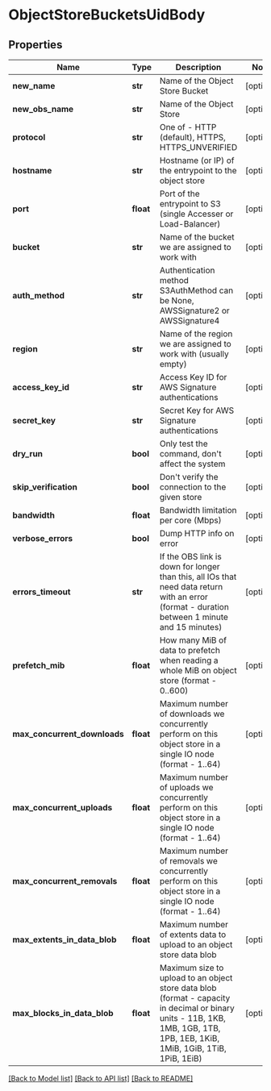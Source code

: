# ObjectStoreBucketsUidBody

## Properties
Name | Type | Description | Notes
------------ | ------------- | ------------- | -------------
**new_name** | **str** | Name of the Object Store Bucket | [optional] 
**new_obs_name** | **str** | Name of the Object Store | [optional] 
**protocol** | **str** | One of - HTTP (default), HTTPS, HTTPS_UNVERIFIED | [optional] 
**hostname** | **str** | Hostname (or IP) of the entrypoint to the object store | [optional] 
**port** | **float** | Port of the entrypoint to S3 (single Accesser or Load-Balancer) | [optional] 
**bucket** | **str** | Name of the bucket we are assigned to work with | [optional] 
**auth_method** | **str** | Authentication method S3AuthMethod can be None, AWSSignature2 or AWSSignature4 | [optional] 
**region** | **str** | Name of the region we are assigned to work with (usually empty) | [optional] 
**access_key_id** | **str** | Access Key ID for AWS Signature authentications | [optional] 
**secret_key** | **str** | Secret Key for AWS Signature authentications | [optional] 
**dry_run** | **bool** | Only test the command, don&#x27;t affect the system | [optional] 
**skip_verification** | **bool** | Don&#x27;t verify the connection to the given store | [optional] 
**bandwidth** | **float** | Bandwidth limitation per core (Mbps) | [optional] 
**verbose_errors** | **bool** | Dump HTTP info on error | [optional] 
**errors_timeout** | **str** | If the OBS link is down for longer than this, all IOs that need data return with an error (format - duration between 1 minute and 15 minutes) | [optional] 
**prefetch_mib** | **float** | How many MiB of data to prefetch when reading a whole MiB on object store (format - 0..600) | [optional] 
**max_concurrent_downloads** | **float** | Maximum number of downloads we concurrently perform on this object store in a single IO node (format - 1..64) | [optional] 
**max_concurrent_uploads** | **float** | Maximum number of uploads we concurrently perform on this object store in a single IO node (format - 1..64) | [optional] 
**max_concurrent_removals** | **float** | Maximum number of removals we concurrently perform on this object store in a single IO node (format -  1..64) | [optional] 
**max_extents_in_data_blob** | **float** | Maximum number of extents data to upload to an object store data blob | [optional] 
**max_blocks_in_data_blob** | **float** | Maximum size to upload to an object store data blob (format - capacity in decimal or binary units - 11B, 1KB, 1MB, 1GB, 1TB, 1PB, 1EB, 1KiB, 1MiB, 1GiB, 1TiB, 1PiB, 1EiB) | [optional] 

[[Back to Model list]](../README.md#documentation-for-models) [[Back to API list]](../README.md#documentation-for-api-endpoints) [[Back to README]](../README.md)

